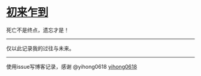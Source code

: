 # [初来乍到](https://github.com/zfy68/gitblog/issues/2)


死亡不是终点，遗忘才是！

---

仅以此记录我的过往与未来。

---

使用issue写博客记录，感谢 @yihong0618
[yihong0618](https://github.com/yihong0618/gitblog)